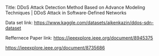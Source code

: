 Title: DDoS Attack Detection Method Based on Advance Modeling Techniques | DDoS Attack in Software-Defined Networks

Data set link: https://www.kaggle.com/datasets/aikenkazin/ddos-sdn-dataset

Reffernece Paper link: https://ieeexplore.ieee.org/document/8945375

https://ieeexplore.ieee.org/document/8735686
